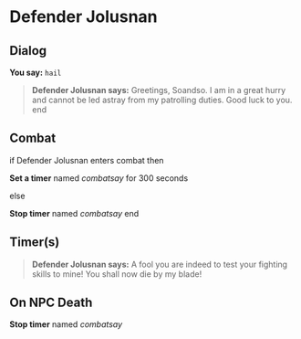 # Defender Jolusnan


## Dialog

**You say:** `hail`



>**Defender Jolusnan says:** Greetings, Soandso. I am in a great hurry and cannot be led astray from my patrolling duties. Good luck to you.
end



## Combat

if Defender Jolusnan enters combat  then


**Set a timer** named *combatsay* for 300 seconds

else


**Stop timer** named *combatsay*
end



## Timer(s)

>**Defender Jolusnan says:** A fool you are indeed to test your fighting skills to mine!  You shall now die by my blade!


## On NPC Death

**Stop timer** named *combatsay*